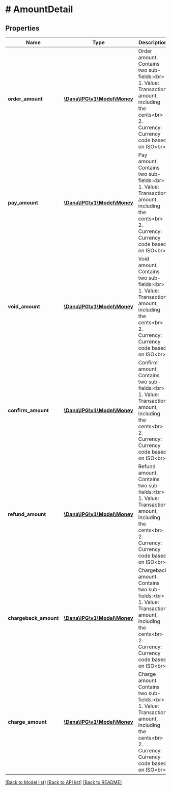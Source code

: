 # # AmountDetail

## Properties

Name | Type | Description | Notes
------------ | ------------- | ------------- | -------------
**order_amount** | [**\Dana\IPG\v1\Model\Money**](Money.md) | Order amount. Contains two sub-fields:&lt;br&gt; 1. Value: Transaction amount, including the cents&lt;br&gt; 2. Currency: Currency code based on ISO&lt;br&gt; |
**pay_amount** | [**\Dana\IPG\v1\Model\Money**](Money.md) | Pay amount. Contains two sub-fields:&lt;br&gt; 1. Value: Transaction amount, including the cents&lt;br&gt; 2. Currency: Currency code based on ISO&lt;br&gt; | [optional]
**void_amount** | [**\Dana\IPG\v1\Model\Money**](Money.md) | Void amount. Contains two sub-fields:&lt;br&gt; 1. Value: Transaction amount, including the cents&lt;br&gt; 2. Currency: Currency code based on ISO&lt;br&gt; | [optional]
**confirm_amount** | [**\Dana\IPG\v1\Model\Money**](Money.md) | Confirm amount. Contains two sub-fields:&lt;br&gt; 1. Value: Transaction amount, including the cents&lt;br&gt; 2. Currency: Currency code based on ISO&lt;br&gt; | [optional]
**refund_amount** | [**\Dana\IPG\v1\Model\Money**](Money.md) | Refund amount. Contains two sub-fields:&lt;br&gt; 1. Value: Transaction amount, including the cents&lt;br&gt; 2. Currency: Currency code based on ISO&lt;br&gt; | [optional]
**chargeback_amount** | [**\Dana\IPG\v1\Model\Money**](Money.md) | Chargeback amount. Contains two sub-fields:&lt;br&gt; 1. Value: Transaction amount, including the cents&lt;br&gt; 2. Currency: Currency code based on ISO&lt;br&gt; | [optional]
**charge_amount** | [**\Dana\IPG\v1\Model\Money**](Money.md) | Charge amount. Contains two sub-fields:&lt;br&gt; 1. Value: Transaction amount, including the cents&lt;br&gt; 2. Currency: Currency code based on ISO&lt;br&gt; | [optional]

[[Back to Model list]](../../README.md#models) [[Back to API list]](../../README.md#endpoints) [[Back to README]](../../README.md)
